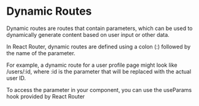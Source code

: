 # Dynamic Routes
 
Dynamic routes are routes that contain parameters, which can be used to dynamically generate content based on user input or other data.

In React Router, dynamic routes are defined using a colon (:) followed by the name of the parameter.

For example, a dynamic route for a user profile page might look like /users/:id, where
:id is the parameter that will be replaced with the actual user ID.

To access the parameter in your component, you can use the useParams hook
provided by React Router

